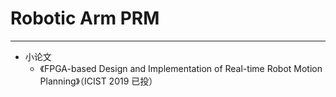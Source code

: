 # Robotic Arm PRM



----------------------------------

* 小论文
  - 《FPGA-based Design and Implementation of Real-time Robot Motion Planning》（ICIST 2019 已投）
